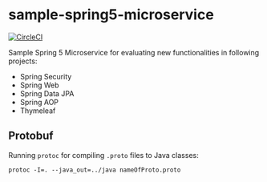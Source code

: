 # sample-spring5-microservice

[![CircleCI](https://circleci.com/gh/rieckpil/sample-spring5-microservice/tree/master.svg?style=svg)](https://circleci.com/gh/rieckpil/sample-spring5-microservice/tree/master)

Sample Spring 5 Microservice for evaluating new functionalities in following projects:
* Spring Security
* Spring Web
* Spring Data JPA
* Spring AOP
* Thymeleaf

## Protobuf

Running `protoc` for compiling `.proto` files to Java classes:

```
protoc -I=. --java_out=../java nameOfProto.proto
```
